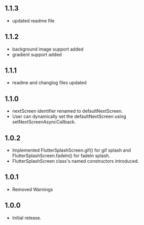 ## 1.1.3

- updated readme file

## 1.1.2

- background image support added
- gradient support added

## 1.1.1

- readme and changlog files updated

## 1.1.0

- nextScreen identifier renamed to defaultNextScreen.
- User can dynamically set the defaultNextScreen using setNextScreenAsyncCallback.

## 1.0.2

- Implemented FlutterSplashScreen.gif() for gif splash and FlutterSplashScreen.fadeIn() for fadeIn splash.
- FlutterSplashScreen class's named constructors introduced.

## 1.0.1

- Removed Warnings

## 1.0.0

- Initial release.
